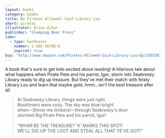 ```yaml
---
layout: books
category: books
title: No Pirates Allowed! Said Library Lou
short: pirates
illustrator: Brian Ajhar
publisher: "Sleeping Bear Press"
isbn:
  - type: hardcover
    number: 1-585-36796-6
    inprint: true
buy: "http://www.amazon.com/Pirates-Allowed-Said-Library-Lou/dp/1585367966/ref=sr_1_4?ie=UTF8&qid=1357801183&sr=8-4&keywords=no+pirates+allowed"
---
```


A book that's sure to get kids excited about reading! A hilarious tale about what happens when Pirate Pete and his parrot, Igor, storm into Seabreezy Library ready to dig up treasure. But they've met their match with feisty Library Lou and learn that maybe gold, hmm…isn't the best treasure after all.

<blockquote class="excerpt"><p2 class="excerpt">
At Seabreezy Library, things were just right. <br />
Booklovers were cozy. The sky was blue-bright <br />
when—Shiver me timbers!—through Seabreezy's door <br />
stormed Big Pirate Pete and his parrot, Igor!
<br /><br />
"WHAR BE THE TREASURE? 'X' MARKS THIS SPOT! <br />
WE'LL DIG UP THE LOOT AND STEAL ALL THAT YE'VE GOT!"
</p2></blockquote>
